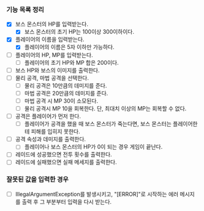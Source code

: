 ### 기능 목록 정리

- [x] 보스 몬스터의 HP를 입력받는다.
    - [x] 보스 몬스터의 초기 HP는 100이상 300이하이다.
- [x] 플레이어의 이름을 입력받는다.
    - [x] 플레이어의 이름은 5자 이하만 가능하다.
- [ ] 플레이어의 HP, MP를 입력받는다.
    - [ ] 플레이어의 초기 HP와 MP 합은 200이다.
- [ ] 보스 HP와 보스의 이미지를 출력한다.
- [ ] 물리 공격, 마법 공격을 선택한다.
    - [ ] 물리 공격은 10만큼의 데미지를 준다.
    - [ ] 마법 공격은 20만큼의 데미지를 준다.
    - [ ] 마법 공격 시 MP 30이 소모된다.
    - [ ] 물리 공격시 MP 10을 회복한다. 단, 최대치 이상의 MP는 회복할 수 없다.
- [ ] 공격은 플레이어가 먼저 한다.
    - [ ] 플레이어가 공격을 했을 때 보스 몬스터가 죽는다면, 보스 몬스터는 플레이어한테 피해를 입히지 못한다.
- [ ] 공격 속성과 데미지를 출력한다.
    - [ ] 플레이어나 보스 몬스터의 HP가 0이 되는 경우 게임이 끝난다.
- [ ] 레이드에 성공했으면 전투 횟수를 출력한다.
- [ ] 레이드에 실패했으면 실패 메세지를 출력한다.

### 잘못된 값을 입력한 경우

- [ ] IllegalArgumentException를 발생시키고, "[ERROR]"로 시작하는 에러 메시지를 출력 후 그 부분부터 입력을 다시 받는다.
